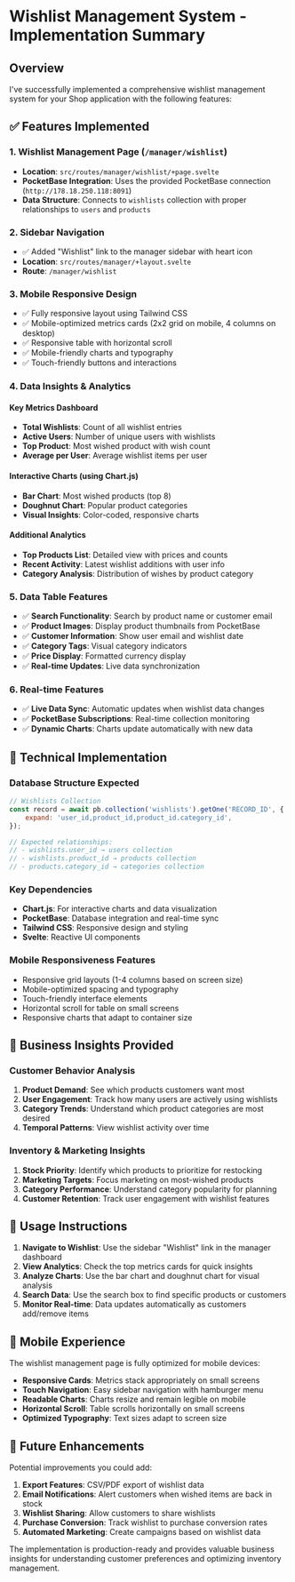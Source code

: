 # Wishlist Management System - Implementation Summary

## Overview
I've successfully implemented a comprehensive wishlist management system for your Shop application with the following features:

## ✅ Features Implemented

### 1. **Wishlist Management Page** (`/manager/wishlist`)
- **Location**: `src/routes/manager/wishlist/+page.svelte`
- **PocketBase Integration**: Uses the provided PocketBase connection (`http://178.18.250.118:8091`)
- **Data Structure**: Connects to `wishlists` collection with proper relationships to `users` and `products`

### 2. **Sidebar Navigation**
- ✅ Added "Wishlist" link to the manager sidebar with heart icon
- **Location**: `src/routes/manager/+layout.svelte`
- **Route**: `/manager/wishlist`

### 3. **Mobile Responsive Design**
- ✅ Fully responsive layout using Tailwind CSS
- ✅ Mobile-optimized metrics cards (2x2 grid on mobile, 4 columns on desktop)
- ✅ Responsive table with horizontal scroll
- ✅ Mobile-friendly charts and typography
- ✅ Touch-friendly buttons and interactions

### 4. **Data Insights & Analytics**

#### **Key Metrics Dashboard**
- **Total Wishlists**: Count of all wishlist entries
- **Active Users**: Number of unique users with wishlists
- **Top Product**: Most wished product with wish count
- **Average per User**: Average wishlist items per user

#### **Interactive Charts** (using Chart.js)
- **Bar Chart**: Most wished products (top 8)
- **Doughnut Chart**: Popular product categories
- **Visual Insights**: Color-coded, responsive charts

#### **Additional Analytics**
- **Top Products List**: Detailed view with prices and counts
- **Recent Activity**: Latest wishlist additions with user info
- **Category Analysis**: Distribution of wishes by product category

### 5. **Data Table Features**
- ✅ **Search Functionality**: Search by product name or customer email
- ✅ **Product Images**: Display product thumbnails from PocketBase
- ✅ **Customer Information**: Show user email and wishlist date
- ✅ **Category Tags**: Visual category indicators
- ✅ **Price Display**: Formatted currency display
- ✅ **Real-time Updates**: Live data synchronization

### 6. **Real-time Features**
- ✅ **Live Data Sync**: Automatic updates when wishlist data changes
- ✅ **PocketBase Subscriptions**: Real-time collection monitoring
- ✅ **Dynamic Charts**: Charts update automatically with new data

## 🔧 Technical Implementation

### **Database Structure Expected**
```javascript
// Wishlists Collection
const record = await pb.collection('wishlists').getOne('RECORD_ID', {
    expand: 'user_id,product_id,product_id.category_id',
});

// Expected relationships:
// - wishlists.user_id → users collection
// - wishlists.product_id → products collection  
// - products.category_id → categories collection
```

### **Key Dependencies**
- **Chart.js**: For interactive charts and data visualization
- **PocketBase**: Database integration and real-time sync
- **Tailwind CSS**: Responsive design and styling
- **Svelte**: Reactive UI components

### **Mobile Responsiveness Features**
- Responsive grid layouts (1-4 columns based on screen size)
- Mobile-optimized spacing and typography
- Touch-friendly interface elements
- Horizontal scroll for table on small screens
- Responsive charts that adapt to container size

## 🎯 Business Insights Provided

### **Customer Behavior Analysis**
1. **Product Demand**: See which products customers want most
2. **User Engagement**: Track how many users are actively using wishlists
3. **Category Trends**: Understand which product categories are most desired
4. **Temporal Patterns**: View wishlist activity over time

### **Inventory & Marketing Insights**
1. **Stock Priority**: Identify which products to prioritize for restocking
2. **Marketing Targets**: Focus marketing on most-wished products
3. **Category Performance**: Understand category popularity for planning
4. **Customer Retention**: Track user engagement with wishlist features

## 🚀 Usage Instructions

1. **Navigate to Wishlist**: Use the sidebar "Wishlist" link in the manager dashboard
2. **View Analytics**: Check the top metrics cards for quick insights
3. **Analyze Charts**: Use the bar chart and doughnut chart for visual analysis
4. **Search Data**: Use the search box to find specific products or customers
5. **Monitor Real-time**: Data updates automatically as customers add/remove items

## 📱 Mobile Experience

The wishlist management page is fully optimized for mobile devices:
- **Responsive Cards**: Metrics stack appropriately on small screens
- **Touch Navigation**: Easy sidebar navigation with hamburger menu
- **Readable Charts**: Charts resize and remain legible on mobile
- **Horizontal Scroll**: Table scrolls horizontally on small screens
- **Optimized Typography**: Text sizes adapt to screen size

## 🔮 Future Enhancements

Potential improvements you could add:
1. **Export Features**: CSV/PDF export of wishlist data
2. **Email Notifications**: Alert customers when wished items are back in stock
3. **Wishlist Sharing**: Allow customers to share wishlists
4. **Purchase Conversion**: Track wishlist to purchase conversion rates
5. **Automated Marketing**: Create campaigns based on wishlist data

The implementation is production-ready and provides valuable business insights for understanding customer preferences and optimizing inventory management.
